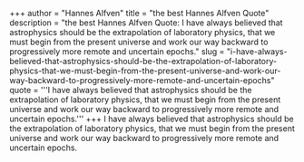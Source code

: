 +++
author = "Hannes Alfven"
title = "the best Hannes Alfven Quote"
description = "the best Hannes Alfven Quote: I have always believed that astrophysics should be the extrapolation of laboratory physics, that we must begin from the present universe and work our way backward to progressively more remote and uncertain epochs."
slug = "i-have-always-believed-that-astrophysics-should-be-the-extrapolation-of-laboratory-physics-that-we-must-begin-from-the-present-universe-and-work-our-way-backward-to-progressively-more-remote-and-uncertain-epochs"
quote = '''I have always believed that astrophysics should be the extrapolation of laboratory physics, that we must begin from the present universe and work our way backward to progressively more remote and uncertain epochs.'''
+++
I have always believed that astrophysics should be the extrapolation of laboratory physics, that we must begin from the present universe and work our way backward to progressively more remote and uncertain epochs.

